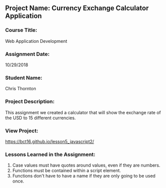 ## Project Name:  Currency Exchange Calculator Application

### Course Title:
Web Application Development

### Assignment Date:  
10/29/2018

### Student Name:  
Chris Thornton

### Project Description:
This assignment we created a calculator that will show the exchange rate of the USD to 15 different currencies.

### View Project:
https://bct16.github.io/lesson5_javascript2/

### Lessons Learned in the Assignment:
1. Case values must have quotes around values, even if they are numbers.
2. Functions must be contained within a script element.
3. Functions don't have to have a name if they are only going to be used once.

